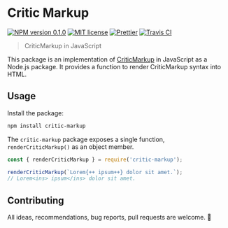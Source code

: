# Critic Markup

[![NPM version 0.1.0][badge-package]](https://www.npmjs.com/package/critic-markup)
[![MIT license][badge-license]](https://opensource.org/licenses/MIT)
[![Prettier][badge-prettier]](https://github.com/prettier/prettier)
[![Travis CI][badge-travis]](https://travis-ci.org/vimtaai/critic-markup)

[badge-package]: https://img.shields.io/badge/npm-0.1.0-cc3534.svg?style=flat-square
[badge-license]: https://img.shields.io/badge/license-MIT-green.svg?style=flat-square
[badge-prettier]: https://img.shields.io/badge/code_style-prettier-ff69b4.svg?style=flat-square
[badge-travis]: https://img.shields.io/travis/vimtaai/critic-markup.svg?style=flat-square

> CriticMarkup in JavaScript

This package is an implementation of [CriticMarkup](http://criticmarkup.com/) in JavaScript as a Node.js package. It provides a function to render CriticMarkup syntax into HTML.

## Usage

Install the package:

```bash
npm install critic-markup
```

The `critic-markup` package exposes a single function, `renderCriticMarkup()` as an object member.

```js
const { renderCriticMarkup } = require('critic-markup');

renderCriticMarkup(`Lorem{++ ipsum++} dolor sit amet.`);
// Lorem<ins> ipsum</ins> dolor sit amet.
```

## Contributing

All ideas, recommendations, bug reports, pull requests are welcome. 🙂
